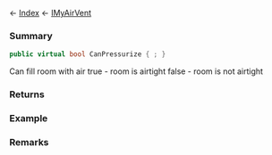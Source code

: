 ← [Index](Api-Index) ← [IMyAirVent](SpaceEngineers.Game.ModAPI.Ingame.IMyAirVent)

### Summary

```csharp
public virtual bool CanPressurize { ; }
```

Can fill room with air true - room is airtight false - room is not airtight

### Returns

### Example

### Remarks


